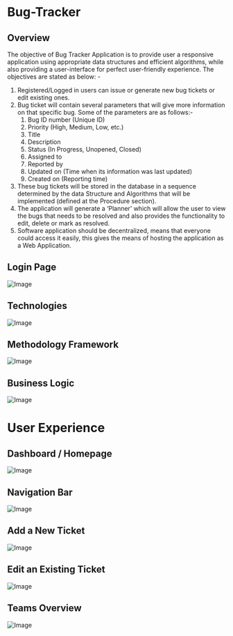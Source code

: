 # Bug-Tracker
## Overview
The objective of Bug Tracker Application is to provide user a responsive application using appropriate data structures and efficient algorithms, while also providing a user-interface for perfect user-friendly experience. The objectives are stated as below: -
1.	Registered/Logged in users can issue or generate new bug tickets or edit existing ones.
2.	Bug ticket will contain several parameters that will give more information on that specific bug. Some of the parameters are as follows:-
    1.	Bug ID number (Unique ID)
    2.	Priority (High, Medium, Low, etc.)
    3.	Title
    4.	Description
    5.	Status (In Progress, Unopened, Closed)
    6.	Assigned to
    7.	Reported by
    8.	Updated on (Time when its information was last updated)
    9.	Created on (Reporting time)
3.	These bug tickets will be stored in the database in a sequence determined by the data Structure and Algorithms that will be implemented (defined at the Procedure section).
4.	The application will generate a ‘Planner’ which will allow the user to view the bugs that needs to be resolved and also provides the functionality to edit, delete or mark as resolved.
5.	Software application should be decentralized, means that everyone could access it easily, this gives the means of hosting the application as a Web Application.


## Login Page
![Image](/readme_assets/Picture4.png)
## Technologies
![Image](/readme_assets/Picture3.png)
## Methodology Framework
![Image](/readme_assets/Picture1.png)
## Business Logic
![Image](/readme_assets/Picture2.png)

# User Experience
## Dashboard / Homepage
![Image](/readme_assets/Picture5.png)
## Navigation Bar
![Image](/readme_assets/Picture9.png)
## Add a New Ticket
![Image](/readme_assets/Picture7.png)
## Edit an Existing Ticket
![Image](/readme_assets/Picture6.png)
## Teams Overview
![Image](/readme_assets/Picture8.png)